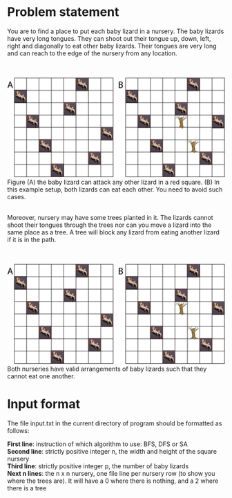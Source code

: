 
# Problem statement 
You are to find a place to put each baby lizard in a nursery. The baby lizards have very long tongues. They can shoot out their tongue up, down, left, right and diagonally to eat other baby lizards. Their tongues are very long and can reach to the edge of the nursery from any location.
 
<br/> <br/>
![alt text](https://raw.githubusercontent.com/manthan1412/Lizards-problem/master/lizards2.jpg)
Figure (A) the baby lizard can attack any other lizard in a red square. (B) In this example setup, both lizards can eat each other. You need to avoid such cases.

<br />
Moreover, nursery may have some trees planted in it. The lizards cannot shoot their tongues through the trees nor can you move a lizard into the same place as a tree. A tree will block any lizard from eating another lizard if it is in the path.

<br/><br/>
![alt text](https://raw.githubusercontent.com/manthan1412/Lizards-problem/master/lizards2.jpg)
Both nurseries have valid arrangements of baby lizards such that they cannot eat one
another.

# Input format
The file input.txt in the current directory of program should be formatted as follows:

<b>First line</b>: instruction of which algorithm to use: BFS, DFS or SA<br/>
<b>Second line</b>: strictly positive integer n, the width and height of the square nursery<br/>
<b>Third line</b>: strictly positive integer p, the number of baby lizards<br/>
<b>Next n lines</b>: the n x n nursery, one file line per nursery row (to show you where the trees are).
It will have a 0 where there is nothing, and a 2 where there is a tree
